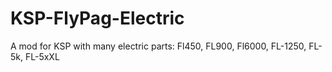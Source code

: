 # KSP-FlyPag-Electric
A mod for KSP with many electric parts: Fl450, FL900, Fl6000, FL-1250, FL-5k, FL-5xXL
